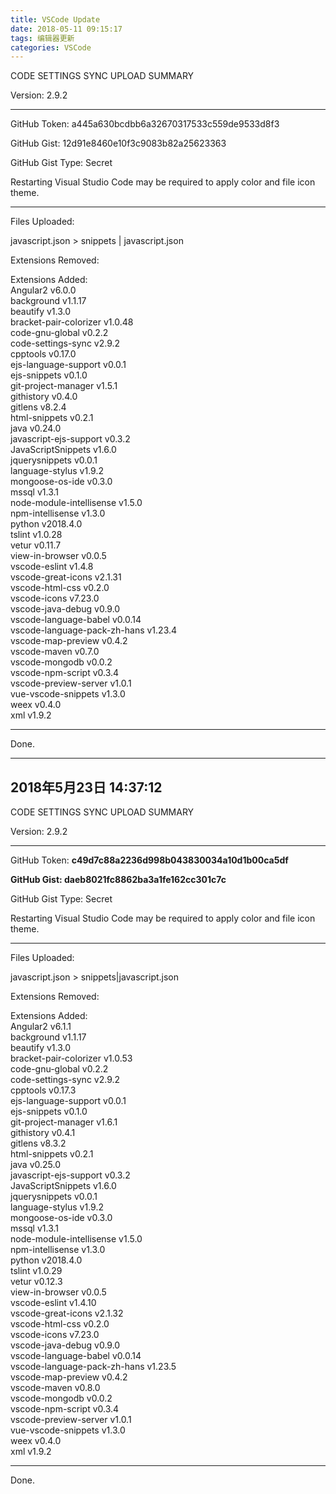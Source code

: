 ```yaml
---
title: VSCode Update
date: 2018-05-11 09:15:17
tags: 编辑器更新
categories: VSCode
---
```


CODE SETTINGS SYNC UPLOAD SUMMARY

Version: 2.9.2

--------------------
GitHub Token: a445a630bcdbb6a32670317533c559de9533d8f3

GitHub Gist: 12d91e8460e10f3c9083b82a25623363

GitHub Gist Type: Secret

Restarting Visual Studio Code may be required to apply color and file icon theme.

--------------------
Files Uploaded:

  javascript.json > snippets | javascript.json

  Extensions Removed:

Extensions Added: \
  Angular2 v6.0.0 \
  background v1.1.17 \
  beautify v1.3.0 \
  bracket-pair-colorizer v1.0.48 \
  code-gnu-global v0.2.2 \
  code-settings-sync v2.9.2 \
  cpptools v0.17.0 \
  ejs-language-support v0.0.1 \
  ejs-snippets v0.1.0 \
  git-project-manager v1.5.1 \
  githistory v0.4.0 \
  gitlens v8.2.4 \
  html-snippets v0.2.1 \
  java v0.24.0 \
  javascript-ejs-support v0.3.2 \
  JavaScriptSnippets v1.6.0 \
  jquerysnippets v0.0.1 \
  language-stylus v1.9.2 \
  mongoose-os-ide v0.3.0 \
  mssql v1.3.1 \
  node-module-intellisense v1.5.0 \
  npm-intellisense v1.3.0 \
  python v2018.4.0 \
  tslint v1.0.28 \
  vetur v0.11.7 \
  view-in-browser v0.0.5 \
  vscode-eslint v1.4.8 \
  vscode-great-icons v2.1.31 \
  vscode-html-css v0.2.0 \
  vscode-icons v7.23.0 \
  vscode-java-debug v0.9.0 \
  vscode-language-babel v0.0.14 \
  vscode-language-pack-zh-hans v1.23.4 \
  vscode-map-preview v0.4.2 \
  vscode-maven v0.7.0 \
  vscode-mongodb v0.0.2 \
  vscode-npm-script v0.3.4 \
  vscode-preview-server v1.0.1 \
  vue-vscode-snippets v1.3.0 \
  weex v0.4.0 \
  xml v1.9.2
  
--------------------
Done.

--------------------

## 2018年5月23日 14:37:12

CODE SETTINGS SYNC UPLOAD SUMMARY

Version: 2.9.2

--------------------

GitHub Token: **c49d7c88a2236d998b043830034a10d1b00ca5df**

**GitHub Gist: daeb8021fc8862ba3a1fe162cc301c7c**

GitHub Gist Type: Secret

Restarting Visual Studio Code may be required to apply color and file icon theme.

--------------------

Files Uploaded:

  javascript.json > snippets|javascript.json

  Extensions Removed:

Extensions Added:\
  Angular2 v6.1.1\
  background v1.1.17\
  beautify v1.3.0\
  bracket-pair-colorizer v1.0.53\
  code-gnu-global v0.2.2\
  code-settings-sync v2.9.2\
  cpptools v0.17.3\
  ejs-language-support v0.0.1\
  ejs-snippets v0.1.0\
  git-project-manager v1.6.1\
  githistory v0.4.1\
  gitlens v8.3.2\
  html-snippets v0.2.1\
  java v0.25.0\
  javascript-ejs-support v0.3.2\
  JavaScriptSnippets v1.6.0\
  jquerysnippets v0.0.1\
  language-stylus v1.9.2\
  mongoose-os-ide v0.3.0\
  mssql v1.3.1\
  node-module-intellisense v1.5.0\
  npm-intellisense v1.3.0\
  python v2018.4.0\
  tslint v1.0.29\
  vetur v0.12.3\
  view-in-browser v0.0.5\
  vscode-eslint v1.4.10\
  vscode-great-icons v2.1.32\
  vscode-html-css v0.2.0\
  vscode-icons v7.23.0\
  vscode-java-debug v0.9.0\
  vscode-language-babel v0.0.14\
  vscode-language-pack-zh-hans v1.23.5\
  vscode-map-preview v0.4.2\
  vscode-maven v0.8.0\
  vscode-mongodb v0.0.2\
  vscode-npm-script v0.3.4\
  vscode-preview-server v1.0.1\
  vue-vscode-snippets v1.3.0\
  weex v0.4.0\
  xml v1.9.2
  
--------------------
Done.